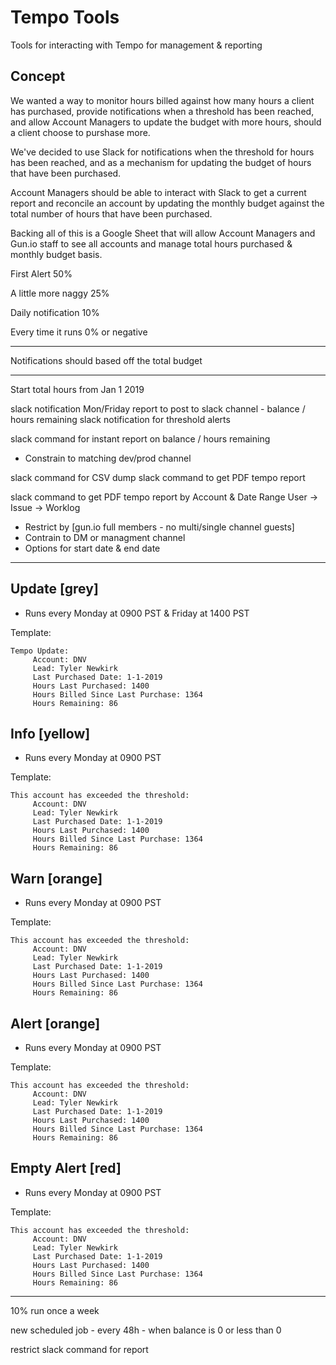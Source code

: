 # Tempo Tools

Tools for interacting with Tempo for management & reporting

## Concept
We wanted a way to monitor hours billed against how many hours a client has purchased, provide notifications when a threshold has been reached, and allow Account Managers to update the budget with more hours, should a client choose to purshase more.

We've decided to use Slack for notifications when the threshold for hours has been reached, and as a mechanism for updating the budget of hours that have been purchased.

Account Managers should be able to interact with Slack to get a current report and reconcile an account by updating the monthly budget against the total number of hours that have been purchased.

Backing all of this is a Google Sheet that will allow Account Managers and Gun.io staff to see all accounts and manage total hours purchased & monthly budget basis.

First Alert
50%

A little more naggy
25%

Daily notification
10%

Every time it runs
0% or negative

--------------

Notifications should based off the total budget


-----

Start total hours from Jan 1 2019

slack notification Mon/Friday report to post to slack channel - balance / hours remaining
slack notification for threshold alerts

slack command for instant report on balance / hours remaining
 * Constrain to matching dev/prod channel

slack command for CSV dump
slack command to get PDF tempo report

slack command to get PDF tempo report by Account & Date Range User -> Issue -> Worklog
 * Restrict by [gun.io full members - no multi/single channel guests]
 * Contrain to DM or managment channel
 * Options for start date & end date


-------

## Update [grey]

 * Runs every Monday at 0900 PST & Friday at 1400 PST

Template:
```
Tempo Update:
     Account: DNV
     Lead: Tyler Newkirk
     Last Purchased Date: 1-1-2019
     Hours Last Purchased: 1400
     Hours Billed Since Last Purchase: 1364
     Hours Remaining: 86
```

## Info [yellow]

 * Runs every Monday at 0900 PST

Template:
```
This account has exceeded the threshold:
     Account: DNV
     Lead: Tyler Newkirk
     Last Purchased Date: 1-1-2019
     Hours Last Purchased: 1400
     Hours Billed Since Last Purchase: 1364
     Hours Remaining: 86
```

## Warn [orange]

 * Runs every Monday at 0900 PST

Template:
```
This account has exceeded the threshold:
     Account: DNV
     Lead: Tyler Newkirk
     Last Purchased Date: 1-1-2019
     Hours Last Purchased: 1400
     Hours Billed Since Last Purchase: 1364
     Hours Remaining: 86
```

## Alert [orange]

 * Runs every Monday at 0900 PST

Template:
```
This account has exceeded the threshold:
     Account: DNV
     Lead: Tyler Newkirk
     Last Purchased Date: 1-1-2019
     Hours Last Purchased: 1400
     Hours Billed Since Last Purchase: 1364
     Hours Remaining: 86
```

## Empty Alert [red]

 * Runs every Monday at 0900 PST

Template:
```
This account has exceeded the threshold:
     Account: DNV
     Lead: Tyler Newkirk
     Last Purchased Date: 1-1-2019
     Hours Last Purchased: 1400
     Hours Billed Since Last Purchase: 1364
     Hours Remaining: 86
```

-------

10% run once a week

new scheduled job - every 48h - when balance is 0 or less than 0

restrict slack command for report
